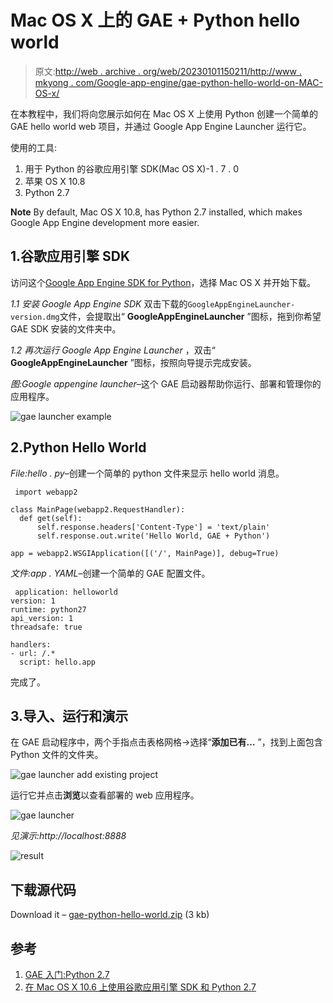 # Mac OS X 上的 GAE + Python hello world

> 原文:[http://web . archive . org/web/20230101150211/http://www . mkyong . com/Google-app-engine/gae-python-hello-world-on-MAC-OS-x/](http://web.archive.org/web/20230101150211/http://www.mkyong.com/google-app-engine/gae-python-hello-world-on-mac-os-x/)

在本教程中，我们将向您展示如何在 Mac OS X 上使用 Python 创建一个简单的 GAE hello world web 项目，并通过 Google App Engine Launcher 运行它。

使用的工具:

1.  用于 Python 的谷歌应用引擎 SDK(Mac OS X)-1 . 7 . 0
2.  苹果 OS X 10.8
3.  Python 2.7

**Note**
By default, Mac OS X 10.8, has Python 2.7 installed, which makes Google App Engine development more easier.

## 1.谷歌应用引擎 SDK

访问这个[Google App Engine SDK for Python](http://web.archive.org/web/20221225035504/https://developers.google.com/appengine/downloads#Google_App_Engine_SDK_for_Python)，选择 Mac OS X 并开始下载。

*1.1 安装 Google App Engine SDK*
双击下载的`GoogleAppEngineLauncher-version.dmg`文件，会提取出“ **GoogleAppEngineLauncher** ”图标，拖到你希望 GAE SDK 安装的文件夹中。

*1.2 再次运行 Google App Engine Launcher*
，双击“ **GoogleAppEngineLauncher** ”图标，按照向导提示完成安装。

*图:Google appengine launcher*–这个 GAE 启动器帮助你运行、部署和管理你的应用程序。

![gae launcher example](../Images/f2b067e8d7880abca65c6ffe68c0c5a1.png "GoogleAppEngineLauncher-0-1")

## 2.Python Hello World

*File:hello . py*–创建一个简单的 python 文件来显示 hello world 消息。

```
 import webapp2

class MainPage(webapp2.RequestHandler):
  def get(self):
      self.response.headers['Content-Type'] = 'text/plain'
      self.response.out.write('Hello World, GAE + Python')

app = webapp2.WSGIApplication([('/', MainPage)], debug=True) 
```

*文件:app . YAML*–创建一个简单的 GAE 配置文件。

```
 application: helloworld
version: 1
runtime: python27
api_version: 1
threadsafe: true

handlers:
- url: /.*
  script: hello.app 
```

完成了。

## 3.导入、运行和演示

在 GAE 启动程序中，两个手指点击表格网格->选择“**添加已有…** ”，找到上面包含 Python 文件的文件夹。

![gae launcher add existing project](../Images/7ea5bc94688d4c2a8af13a5b69776f57.png "GoogleAppEngineLauncher-0-2")

运行它并点击**浏览**以查看部署的 web 应用程序。

![gae launcher](../Images/dc54bf665a4a2220aa4bb17c17f6504e.png "GoogleAppEngineLauncher-0-3")

*见演示:http://localhost:8888*

![result](../Images/f669cd513b1e3635a51ae5d09dd3ca39.png "demo")

## 下载源代码

Download it – [gae-python-hello-world.zip](http://web.archive.org/web/20221225035504/http://www.mkyong.com/wp-content/uploads/2012/08/gae-python-hello-world.zip) (3 kb)

## 参考

1.  [GAE 入门:Python 2.7](http://web.archive.org/web/20221225035504/https://developers.google.com/appengine/docs/python/gettingstartedpython27/)
2.  [在 Mac OS X 10.6 上使用谷歌应用引擎 SDK 和 Python 2.7](http://web.archive.org/web/20221225035504/https://stackoverflow.com/questions/8127696/using-google-app-engine-sdk-with-python-2-7-on-mac-os-x-10-6)

<input type="hidden" id="mkyong-current-postId" value="11398">